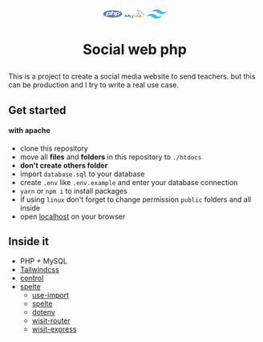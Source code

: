 <p align="center">
<img align="center" alt="php" height="30" width="40" src="https://raw.githubusercontent.com/Arikato111/Arikato111/main/icons/php-plain.svg">
<img align="center" alt="mysql" height="30" width="40" src="https://github.com/Arikato111/Arikato111/raw/main/icons/mysql-original-wordmark.svg">
<img align="center" alt="tailwindcss" height="30" width="40" src="https://github.com/devicons/devicon/raw/master/icons/tailwindcss/tailwindcss-plain.svg">
</p>

# <p align="center">Social web php</p>

This is a project to create a social media website to send teachers.
but this can be production and I try to write a real use case.

## Get started

#### with apache

- clone this repository
- move all **files** and **folders** in this repository to `./htdocs`
- **don't create others folder**
- import `database.sql` to your database
- create `.env` like `.env.example` and enter your database connection
- `yarn` or `npm i` to install packages
- if using `linux` don't forget to change permission `public` folders and all inside
- open [localhost](http://localhost) on your browser

## Inside it

- PHP + MySQL
- [Tailwindcss](https://tailwindcss.com)
- [control](https://github.com/Arikato111/control)
- [spelte](https://github.com/Arikato111/spelte-php)
  - [use-import](https://github.com/Arikato111/use-import/tree/master)
  - [spelte](https://github.com/Arikato111/spelte-php/tree/module)
  - [dotenv](https://github.com/Arikato111/php-dotenv/tree/main)
  - [wisit-router](https://github.com/Arikato111/wisit-router/tree/master)
  - [wisit-express](https://github.com/Arikato111/wisit-express/tree/Release1.0")
